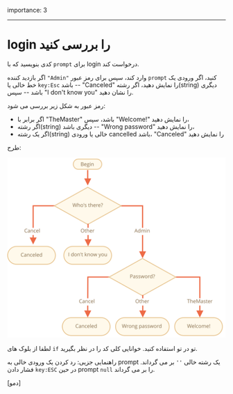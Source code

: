 importance: 3

---

# login را بررسی کنید

کدی بنویسید که با `prompt` برای login درخواست کند.

اگر بازدید کننده `"Admin"` وارد کند، سپس برای رمز عبور `prompt` کنید، اگر ورودی یک خط خالی یا `key:Esc` باشد -- "Canceled" را نمایش دهید، اگر رشته(string) دیگری باشد -- سپس "I don't know you" را نشان دهید.

رمز عبور به شکل زیر بررسی می شود:

- اگر برابر با "TheMaster" باشد، سپس "Welcome!" را نمایش دهید،
- اگر رشته(string) دیگری باشد -- "Wrong password" را نمایش دهید،
- اگر یک رشته(string) خالی یا ورودی cancelled باشد، "Canceled" را نمایش دهید

طرح:

![](ifelse_task.svg)

لطفا از بلوک های `if` تو در تو استفاده کنید. خوانایی کلی کد را در نظر بگیرید.

راهنمایی جزیی:  رد کردن یک ورودی خالی به prompt یک رشته خالی `''` بر می گرداند. فشار دادن `key:ESC` در حین prompt `null` را بر می گرداند.

[دمو]
